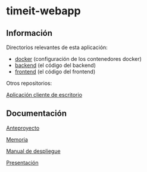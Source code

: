 # timeit-webapp

## Información

Directorios relevantes de esta aplicación:

- [docker](./docker) (configuración de los contenedores docker)
- [backend](./backend) (el código del backend)
- [frontend](./frontend) (el código del frontend)

Otros repositorios:

[Aplicación cliente de escritorio](https://github.com/jamezrin/timeit-client)

## Documentación

[Anteproyecto](./docs/ANTEPROYECTO.pdf)

[Memoria](./docs/MEMORIA.pdf)

[Manual de despliegue](https://www.notion.so/Manual-de-Despliegue-932bdd98fece408a97b1331be93ab88f)

[Presentación](https://docs.google.com/presentation/d/1cfs_5Zgb1OCZns8rmJ3oGpqP5sUZ2ToBySPHaz6if0g/edit?usp=sharing)
